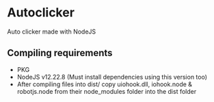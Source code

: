 # Autoclicker

Auto clicker made with NodeJS

## Compiling requirements

- PKG
- NodeJS v12.22.8 (Must install dependencies using this version too)
- After compiling files into dist/ copy
  uiohook.dll, iohook.node & robotjs.node
  from their node_modules folder into the dist folder
